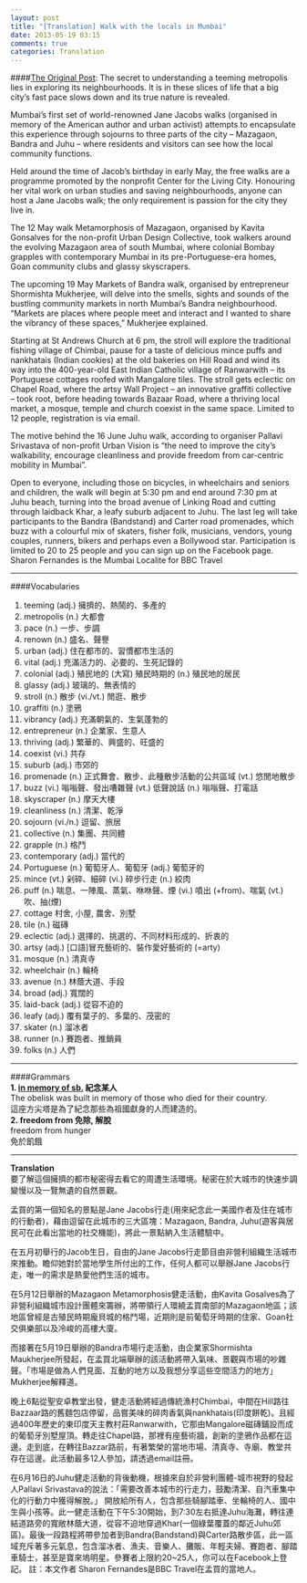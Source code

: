 ```yaml
---
layout: post
title: "[Translation] Walk with the locals in Mumbai"
date: 2013-05-19 03:15
comments: true
categories: Translation
---
```

<!--more-->
####[The Original Post](http://www.bbc.com/travel/blog/20130515-walk-with-the-locals-in-mumbai):
The secret to understanding a teeming metropolis lies in exploring its neighbourhoods. It is in these slices of life that a big city’s fast pace slows down and its true nature is revealed.

Mumbai’s first set of world-renowned Jane Jacobs walks (organised in memory of the American author and urban activist) attempts to encapsulate this experience through sojourns to three parts of the city – Mazagaon, Bandra and Juhu – where residents and visitors can see how the local community functions.

Held around the time of Jacob’s birthday in early May, the free walks are a programme promoted by the nonprofit Center for the Living City. Honouring her vital work on urban studies and saving neighbourhoods, anyone can host a Jane Jacobs walk; the only requirement is passion for the city they live in.
 
The 12 May walk Metamorphosis of Mazagaon, organised by Kavita Gonsalves for the non-profit Urban Design Collective, took walkers around the evolving Mazagaon area of south Mumbai, where colonial Bombay grapples with contemporary Mumbai in its pre-Portuguese-era homes, Goan community clubs and glassy skyscrapers.

The upcoming 19 May Markets of Bandra walk, organised by entrepreneur Shormishta Mukherjee, will delve into the smells, sights and sounds of the bustling community markets in north Mumbai’s Bandra neighbourhood. “Markets are places where people meet and interact and I wanted to share the vibrancy of these spaces,” Mukherjee explained.

Starting at St Andrews Church at 6 pm, the stroll will explore the traditional fishing village of Chimbai, pause for a taste of delicious mince puffs and nankhatais (Indian cookies) at the old bakeries on Hill Road and wind its way into the 400-year-old East Indian Catholic village of Ranwarwith – its Portuguese cottages roofed with Mangalore tiles. The stroll gets eclectic on Chapel Road, where the artsy Wall Project – an innovative graffiti collective – took root, before heading towards Bazaar Road, where a thriving local market, a mosque, temple and church coexist in the same space. Limited to 12 people, registration is via email.

The motive behind the 16 June Juhu walk, according to organiser Pallavi Srivastava of non-profit Urban Vision is “the need to improve the city’s walkability, encourage cleanliness and provide freedom from car-centric mobility in Mumbai”.

Open to everyone, including those on bicycles, in wheelchairs and seniors and children, the walk will begin at 5:30 pm and end around 7:30 pm at Juhu beach, turning into the broad avenue of Linking Road and cutting through laidback Khar, a leafy suburb adjacent to Juhu. The last leg will take participants to the Bandra (Bandstand) and Carter road promenades, which buzz with a colourful mix of skaters, fisher folk, musicians, vendors, young couples, runners, bikers and perhaps even a Bollywood star. Participation is limited to 20 to 25 people and you can sign up on the Facebook page.
Sharon Fernandes is the Mumbai Localite for BBC Travel  
***********  
####Vocabularies     
1. teeming (adj.) 擁擠的、熱鬧的、多產的  
2. metropolis (n.) 大都會  
3. pace (n.) 一步、步調  
4. renown (n.) 盛名、聲譽
5. urban (adj.) 住在都市的、習慣都市生活的  
6. vital (adj.) 充滿活力的、必要的、生死記錄的  
7. colonial (adj.) 殖民地的 \(大寫\) 殖民時期的 (n.) 殖民地的居民  
8. glassy (adj.) 玻璃的、無表情的  
9. stroll (n.) 散步 (vi./vt.) 閒逛、散步  
10. graffiti (n.) 塗鴉  
11. vibrancy (adj.) 充滿朝氣的、生氣蓬勃的  
12. entrepreneur (n.) 企業家、生意人  
13. thriving (adj.) 繁華的、興盛的、旺盛的  
14. coexist (vi.) 共存  
15. suburb (adj.) 市郊的  
16. promenade (n.) 正式舞會、散步、此種散步活動的公共區域 (vt.) 悠閒地散步  
17. buzz (vi.) 嗡嗡聲、發出嘈雜聲 (vt.) 低聲說話 (n.) 嗡嗡聲、打電話  
18. skyscraper (n.) 摩天大樓    
19. cleanliness (n.) 清潔、乾淨     
20. sojourn (vi./n.) 逗留、旅居  
21. collective (n.) 集團、共同體  
22. grapple (n.) 格鬥
23. contemporary (adj.) 當代的  
24. Portuguese (n.) 葡萄牙人、葡萄牙 (adj.) 葡萄牙的
25. mince (vt.) 剁碎、細碎 (vi.) 碎步行走 (n.) 絞肉  
26. puff (n.) 喘息、一陣風、蒸氣、咻咻聲、煙 (vi.) 噴出 (+from)、喘氣 (vt.) 吹、抽(煙)  
27. cottage 村舍, 小屋, 農舍、別墅  
28. tile (n.) 磁磚
29. eclectic (adj.) 選擇的、挑選的、不同材料形成的、折衷的
30. artsy (adj.) \[口語\]冒充藝術的、裝作愛好藝術的 (=arty) 
31. mosque (n.) 清真寺   
32. wheelchair (n.) 輪椅  
33. avenue (n.) 林蔭大道、手段  
34. broad (adj.) 寬闊的  
35. laid-back (adj.) 從容不迫的  
36. leafy (adj.) 覆有葉子的、多葉的、茂密的  
37. skater (n.) 溜冰者  
38. runner (n.) 賽跑者、推銷員  
39. folks (n.) 人們
****
####Grammars   
**1. [in memory of sb.](http://dict.dreye.com/dj/index.php?dw=in%20memory%20of&hidden_code=01&)  紀念某人**   
	The obelisk was built in memory of those who died for their country.  
	這座方尖塔是為了紀念那些為祖國獻身的人而建造的。     
**2. freedom from 免除, 解脫**  
	freedom from hunger  
	免於飢餓

****  
**Translation**  
要了解這個擁擠的都市秘密得去看它的周遭生活環境。秘密在於大城市的快速步調變慢以及一覽無遺的自然景觀。

孟買的第一個知名的景點是Jane Jacobs行走(用來紀念此一美國作者及住在城市的行動者)，藉由逗留在此城市的三大區塊：Mazagaon, Bandra, Juhu(遊客與居民可在此看出當地的社交機能)，將此一景點納入生活體驗中。

在五月初舉行的Jacob生日，自由的Jane Jacobs行走節目由非營利組織生活城市來推動。瞻仰她對於當地學生所付出的工作，任何人都可以舉辦Jane Jacobs行走，唯一的需求是熱愛他們生活的城市。

在5月12日舉辦的Mazagaon Metamorphosis健走活動，由Kavita Gosalves為了非營利組織城市設計團體來籌辦，將帶領行人環繞孟買南部的Mazagaon地區；該地區曾經是古殖民時期龐貝城的格鬥場，近期則是前葡萄牙時期的住家、Goan社交俱樂部以及冷峻的高樓大廈。

而接著在5月19日舉辦的Bandra市場行走活動，由企業家Shormishta Maukherjee所發起，在孟買北端舉辦的該活動將帶入氣味、景觀與市場的吵雜聲。「市場是做為人們見面、互動的地方以及我想分享這些空間活力的地方」Mukherjee解釋道。

晚上6點從聖安卓教堂出發，健走活動將經過傳統漁村Chimbai，中間在Hill路往Bazzaar路的舊麵包店停留，品嘗美味的碎肉香氣與nankhatais(印度餅乾)。且經過400年歷史的東印度天主教村莊Ranwarwith，它那由Mangalore磁磚鋪設而成的葡萄牙別墅屋頂。轉走往Chapel路，那裡有座藝術牆，創新的塗鴉作品都在這邊。走到底，在轉往Bazzar路前，有著繁榮的當地市場、清真寺、寺廟、教堂共存在這邊。此活動最多12人參加，請透過email註冊。

在6月16日的Juhu健走活動的背後動機，根據來自於非營利團體-城市視野的發起人Pallavi Srivastava的說法：「需要改善本城市的行走力，鼓勵清潔、自汽車集中化的行動力中獲得解脫。」 開放給所有人，包含那些騎腳踏車、坐輪椅的人、國中生與小孩等。此一健走活動在下午5:30開始，到7:30左右抵達Juhu海灘，轉往連結道路旁的寬敞林蔭大道，從容不迫地穿過Khar(一個綠葉覆蓋的鄰近Juhu郊區)。最後一段路程將帶參加者到Bandra(Bandstand)與Carter路散步區，此一區域充斥著多元氣息，包含溜冰者、漁夫、音樂人、攤販、年輕夫婦、賽跑者、腳踏車騎士，甚至是寶來塢明星。參賽者上限約20~25人，你可以在Facebook上登記。
註：本文作者 Sharon Fernandes是BBC Travel在孟買的當地人。
